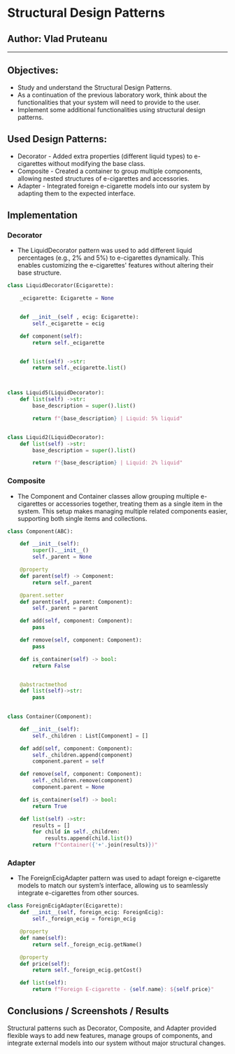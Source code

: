 # Structural Design Patterns

## Author: Vlad Pruteanu

----

## Objectives:
* Study and understand the Structural Design Patterns.
* As a continuation of the previous laboratory work, think about the functionalities that your system will need to provide to the user.
* Implement some additional functionalities using structural design patterns.
  


## Used Design Patterns:
* Decorator - Added extra properties (different liquid types) to e-cigarettes without modifying the base class.
* Composite - Created a container to group multiple components, allowing nested structures of e-cigarettes and accessories.
* Adapter - Integrated foreign e-cigarette models into our system by adapting them to the expected interface.


## Implementation

### Decorator
- The LiquidDecorator pattern was used to add different liquid percentages (e.g., 2% and 5%) to e-cigarettes dynamically. This enables customizing the e-cigarettes' features without altering their base structure.

```python
class LiquidDecorator(Ecigarette):

    _ecigarette: Ecigarette = None


    def __init__(self , ecig: Ecigarette):
        self._ecigarette = ecig

    def component(self):
        return self._ecigarette


    def list(self) ->str:
        return self._ecigarette.list()



class Liquid5(LiquidDecorator):
    def list(self) ->str:
        base_description = super().list()

        return f"{base_description} | Liquid: 5% liquid"


class Liquid2(LiquidDecorator):
    def list(self) ->str:
        base_description = super().list()

        return f"{base_description} | Liquid: 2% liquid"


```


###  Composite

- The Component and Container classes allow grouping multiple e-cigarettes or accessories together, treating them as a single item in the system. This setup makes managing multiple related components easier, supporting both single items and collections.

```python
class Component(ABC):

    def __init__(self):
        super().__init__()
        self._parent = None

    @property
    def parent(self) -> Component:
        return self._parent

    @parent.setter
    def parent(self, parent: Component):
        self._parent = parent

    def add(self, component: Component):
        pass

    def remove(self, component: Component):
        pass

    def is_container(self) -> bool:
        return False


    @abstractmethod
    def list(self)->str:
        pass

    
class Container(Component):

    def __init__(self):
        self._children : List[Component] = []

    def add(self, component: Component):
        self._children.append(component)
        component.parent = self

    def remove(self, component: Component):
        self._children.remove(component)
        component.parent = None

    def is_container(self) -> bool:
        return True

    def list(self) ->str:
        results = []
        for child in self._children:
            results.append(child.list())
        return f"Container({'+'.join(results)})"


```

### Adapter
- The ForeignEcigAdapter pattern was used to adapt foreign e-cigarette models to match our system’s interface, allowing us to seamlessly integrate e-cigarettes from other sources.

```python
class ForeignEcigAdapter(Ecigarette):
    def __init__(self, foreign_ecig: ForeignEcig):
        self._foreign_ecig = foreign_ecig

    @property
    def name(self):
        return self._foreign_ecig.getName()

    @property
    def price(self):
        return self._foreign_ecig.getCost()

    def list(self):
        return f"Foreign E-cigarette - {self.name}: ${self.price}"


```



## Conclusions / Screenshots / Results

Structural patterns such as Decorator, Composite, and Adapter provided flexible ways to add new features, manage groups of components, and integrate external models into our system without major structural changes.

